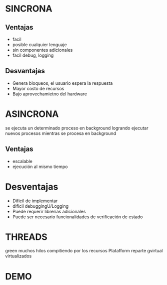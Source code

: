 # SINCRONA

## Ventajas

* facil
* posible cualquier lenguaje
* sin componentes adicionales
* facil debug, logging

## Desvantajas
- Genera bloqueos, el usuario espera la respuesta
- Mayor costo de recursos
- Bajo aprovechamietno del hardware

# ASINCRONA

se ejecuta un determinado proceso en background logrando ejecutar
nuevos procesos mientras se procesa  en background

## Ventajas

* escalable
* ejecución al mismo tiempo 

# Desventajas
	
- Dificil de implementar
- dificil debuggingU/Logging
- Puede requerir librerías adicionales
- Puede ser necesario funcionalidades de verificación de estado

# THREADS

green        muchos hilos compitiendo por los recursos
Platafform   reparte
gvirtual     virtualizados

# DEMO


```java

```
